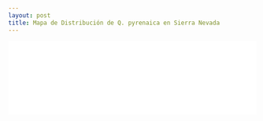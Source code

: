 ```yaml
---
layout: post
title: Mapa de Distribución de Q. pyrenaica en Sierra Nevada
---
```



<iframe src="./scripts/map_qp_sierranevada.html" style="border: none; width: 100%; height: 100 %"></iframe>